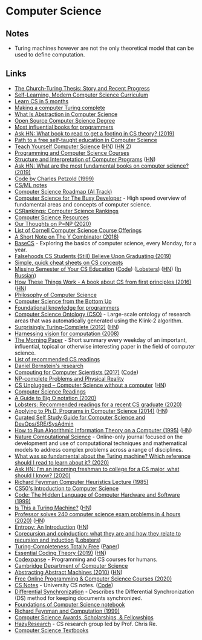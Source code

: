 # Computer Science

## Notes

- Turing machines however are not the only theoretical model that can be used to define computation.

## Links

- [The Church-Turing Thesis: Story and Recent Progress](https://www.youtube.com/watch?v=QlYJz1B5XLU)
- [Self-Learning, Modern Computer Science Curriculum](https://functionalcs.github.io/curriculum/)
- [Learn CS in 5 months](https://github.com/llSourcell/Learn_Computer_Science_in_5_Months)
- [Making a computer Turing complete](https://www.youtube.com/watch?v=AqNDk_UJW4k)
- [What Is Abstraction in Computer Science](https://www.youtube.com/watch?v=_y-5nZAbgt4)
- [Open Source Computer Science Degree](https://github.com/ForrestKnight/open-source-cs)
- [Most influential books for programmers](https://github.com/cs-books/influential-cs-books)
- [Ask HN: What book to read to get a footing in CS theory? (2019)](https://news.ycombinator.com/item?id=20729252)
- [Path to a free self-taught education in Computer Science](https://github.com/ossu/computer-science)
- [Teach Yourself Computer Science](https://teachyourselfcs.com/) ([HN](https://news.ycombinator.com/item?id=22286340)) ([HN 2](https://news.ycombinator.com/item?id=23588896))
- [Programming and Computer Science Courses](https://www.dabeaz.com/courses.html)
- [Structure and Interpretation of Computer Programs](https://opendocs.github.io/sicp/sicp.pdf) ([HN](https://news.ycombinator.com/item?id=21299546))
- [Ask HN: What are the most fundamental books on computer science? (2019)](https://news.ycombinator.com/item?id=21311302)
- [Code by Charles Petzold (1999)](https://www.goodreads.com/book/show/44882.Code)
- [CS/ML notes](https://tlienart.github.io/pub/csml.html)
- [Computer Science Roadmap (AI Track)](https://github.com/yngz/cs-roadmap)
- [Computer Science for The Busy Developer](https://learn.codexpanse.com/courses/computer-science-for-the-busy-developer) - High speed overview of fundamental areas and concepts of computer science.
- [CSRankings: Computer Science Rankings](http://csrankings.org/#/index?all)
- [Computer Science Resources](https://github.com/the-akira/Computer-Science-Resources)
- [Our Thoughts on P=NP (2020)](https://rjlipton.wordpress.com/2020/01/12/our-thoughts-on-pnp/)
- [List of Cornell Computer Science Course Offerings](https://www.cs.cornell.edu/courseinfo/listofcscourses)
- [A Short Note on The Y Combinator (2018)](https://invenia.github.io/blog/2018/08/20/ycombinator/)
- [BaseCS](https://medium.com/basecs) - Exploring the basics of computer science, every Monday, for a year.
- [Falsehoods CS Students (Still) Believe Upon Graduating (2019)](https://www.netmeister.org/blog/cs-falsehoods.html)
- [Simple, quick cheat sheets on CS concepts](https://github.com/aspittel/coding-cheat-sheets)
- [Missing Semester of Your CS Education](https://missing.csail.mit.edu/) ([Code](https://github.com/missing-semester/missing-semester)) ([Lobsters](https://lobste.rs/s/ti1k98/missing_semester_your_cs_education_mit)) ([HN](https://news.ycombinator.com/item?id=22226380)) ([In Russian](https://github.com/danlark1/hse_missing_cs_education))
- [How These Things Work - A book about CS from first principles (2016)](https://reasonablypolymorphic.com/book/preface) ([HN](https://news.ycombinator.com/item?id=22346349))
- [Philosophy of Computer Science](https://cse.buffalo.edu/~rapaport/Papers/phics.pdf)
- [Computer Science from the Bottom Up](https://www.bottomupcs.com/)
- [Foundational knowledge for programmers](https://github.com/err0r500/foundational-knowledge-for-programmers)
- [Computer Science Ontology (CSO)](http://cso.kmi.open.ac.uk/home) - Large-scale ontology of research areas that was automatically generated using the Klink-2 algorithm.
- [Surprisingly Turing-Complete (2012)](https://www.gwern.net/Turing-complete) ([HN](https://news.ycombinator.com/item?id=22839035))
- [Harnessing vision for computation (2008)](https://www.gwern.net/docs/www/www.changizi.com/82e766ee9a407241bcbcfd5b9e2c69d1083ecba1.pdf)
- [The Morning Paper](https://blog.acolyer.org/) - Short summary every weekday of an important, influential, topical or otherwise interesting paper in the field of computer science.
- [List of recommended CS readings](https://github.com/amilajack/reading)
- [Daniel Bernstein's research](http://cr.yp.to/djb.html)
- [Computing for Computer Scientists (2017)](https://c4cs.github.io/archive/w18/) ([Code](https://github.com/c4cs/c4cs.github.io))
- [NP-complete Problems and Physical Reality](https://www.scottaaronson.com/papers/npcomplete.pdf)
- [CS Unplugged – Computer Science without a computer](https://csunplugged.org/en/) ([HN](https://news.ycombinator.com/item?id=22948055))
- [Computer Science Readings](https://github.com/erikgrinaker/readings)
- [A Guide to Big O notation (2020)](https://eaj.no/a-guide-to-big-o-notation)
- [Lobsters: Recommended readings for a recent CS graduate (2020)](https://lobste.rs/s/d1c7vd/recommended_readings_for_recent_cs)
- [Applying to Ph.D. Programs in Computer Science (2014)](https://www.cs.cmu.edu/~harchol/gradschooltalk.pdf) ([HN](https://news.ycombinator.com/item?id=23164618))
- [Curated Self Study Guide for Computer Science and DevOps/SRE/SysAdmin](https://sharjeelsayed.github.io/selfupgradeitprof.txt)
- [How to Run Algorithmic Information Theory on a Computer (1995)](https://arxiv.org/abs/chao-dyn/9509014v2) ([HN](https://news.ycombinator.com/item?id=23242549))
- [Nature Computational Science](https://www.nature.com/natcomputsci) - Online-only journal focused on the development and use of computational techniques and mathematical models to address complex problems across a range of disciplines.
- [What was so fundamental about the Turing machine? Which reference should I read to learn about it? (2020)](https://www.reddit.com/r/computerscience/comments/gpsdcp/what_was_so_fundamental_about_the_turing_machine/)
- [Ask HN: I'm an incoming freshman to college for a CS major, what should I know? (2020)](https://news.ycombinator.com/item?id=23371530)
- [Richard Feynman Computer Heuristics Lecture (1985)](https://www.youtube.com/watch?v=EKWGGDXe5MA)
- [CS50's Introduction to Computer Science](https://www.edx.org/course/cs50s-introduction-to-computer-science)
- [Code: The Hidden Language of Computer Hardware and Software (1999)](https://www.goodreads.com/book/show/44882.Code)
- [Is This a Turing Machine?](http://lambdaway.free.fr/lambdawalks/?view=meta4) ([HN](https://news.ycombinator.com/item?id=23711343))
- [Professor solves 240 computer science exam problems in 4 hours (2020)](https://www.youtube.com/watch?v=g_ZdcHSFGv0&t=10s) ([HN](https://news.ycombinator.com/item?id=23759673))
- [Entropy: An Introduction](https://homes.cs.washington.edu/~ewein/blog/2020/07/14/entropy/) ([HN](https://news.ycombinator.com/item?id=23873752))
- [Corecursion and coinduction: what they are and how they relate to recursion and induction](https://www.cl.cam.ac.uk/archive/mjcg/plans/Coinduction.pdf) ([Lobsters](https://lobste.rs/s/eenrfz/corecursion_coinduction_what_they_are))
- [Turing-Completeness Totally Free](https://link.springer.com/chapter/10.1007/978-3-319-19797-5_13) ([Paper](https://personal.cis.strath.ac.uk/conor.mcbride/TotallyFree.pdf))
- [Essential Coding Theory (2019)](https://cse.buffalo.edu/faculty/atri/courses/coding-theory/book/web-coding-book.pdf) ([HN](https://news.ycombinator.com/item?id=24194543))
- [Codexpanse](https://codexpanse.com/) - Programming and CS courses for humans.
- [Cambridge Department of Computer Science](https://www.cl.cam.ac.uk/)
- [Abstracting Abstract Machines (2010)](http://matt.might.net/papers/vanhorn2010abstract.pdf) ([HN](https://news.ycombinator.com/item?id=24286666))
- [Free Online Programming & Computer Science Courses (2020)](https://www.freecodecamp.org/news/free-online-programming-cs-courses/)
- [CS Notes](https://csnotes.me/) - University CS notes. ([Code](https://github.com/samrobbins85/notes-site))
- [Differential Synchronization](https://static.googleusercontent.com/media/research.google.com/en//pubs/archive/35605.pdf) - Describes the Differential Synchronization (DS) method for keeping documents synchronized.
- [Foundations of Computer Science notebook](https://github.com/ocamllabs/focs-notebooks/blob/main/1A%20Foundations%20of%20Computer%20Science.ipynb)
- [Richard Feynman and Computation (1999)](https://cds.cern.ch/record/411350/files/p101.pdf)
- [Computer Science Awards, Scholarships, & Fellowships](https://github.com/chinasaokolo/csGraduateFellowships)
- [HazyResearch](https://cs.stanford.edu/people/chrismre/) - CS research group led by Prof. Chris Re.
- [Computer Science Textbooks](https://open.umn.edu/opentextbooks/subjects/computer-science-information-systems)
